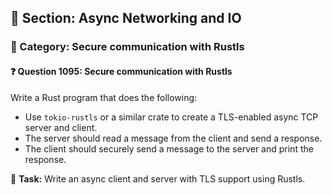 ## 📘 Section: Async Networking and IO
### 🔹 Category: Secure communication with Rustls
#### ❓ Question 1095: Secure communication with Rustls

Write a Rust program that does the following:

- Use `tokio-rustls` or a similar crate to create a TLS-enabled async TCP server and client.
- The server should read a message from the client and send a response.
- The client should securely send a message to the server and print the response.

🔧 **Task:** Write an async client and server with TLS support using Rustls.
